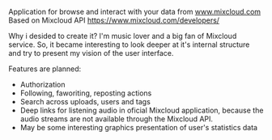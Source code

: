 Application for browse and interact with your data from www.mixcloud.com
Based on Mixcloud API https://www.mixcloud.com/developers/

Why i desided to create it?
I'm music lover and a big fan of Mixcloud service. So, it became interesting to look deeper at it's internal structure and try to present my vision of the user interface.

Features are planned:
- Authorization
- Following, faworiting, reposting actions
- Search across uploads, users and tags
- Deep links for listening audio in oficial Mixcloud application, because the audio streams are not available through the Mixcloud API.
- May be some interesting graphics presentation of user's statistics data
